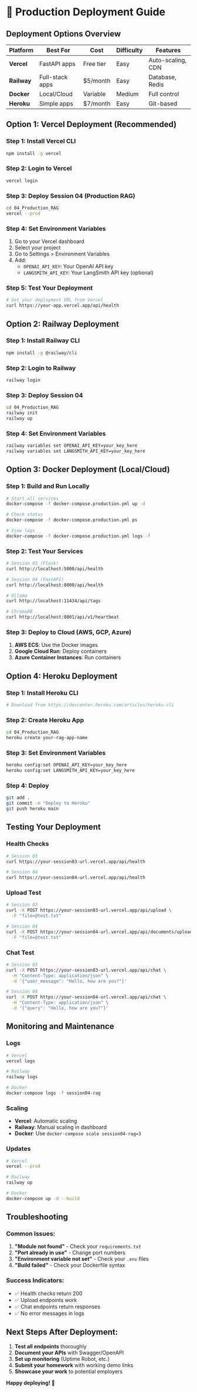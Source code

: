 # 🚀 Production Deployment Guide

## **Deployment Options Overview**

| Platform | Best For | Cost | Difficulty | Features |
|----------|----------|------|------------|----------|
| **Vercel** | FastAPI apps | Free tier | Easy | Auto-scaling, CDN |
| **Railway** | Full-stack apps | $5/month | Easy | Database, Redis |
| **Docker** | Local/Cloud | Variable | Medium | Full control |
| **Heroku** | Simple apps | $7/month | Easy | Git-based |

## **Option 1: Vercel Deployment (Recommended)**

### **Step 1: Install Vercel CLI**
```bash
npm install -g vercel
```

### **Step 2: Login to Vercel**
```bash
vercel login
```

### **Step 3: Deploy Session 04 (Production RAG)**
```bash
cd 04_Production_RAG
vercel --prod
```

### **Step 4: Set Environment Variables**
1. Go to your Vercel dashboard
2. Select your project
3. Go to Settings > Environment Variables
4. Add:
   - `OPENAI_API_KEY`: Your OpenAI API key
   - `LANGSMITH_API_KEY`: Your LangSmith API key (optional)

### **Step 5: Test Your Deployment**
```bash
# Get your deployment URL from Vercel
curl https://your-app.vercel.app/api/health
```

## **Option 2: Railway Deployment**

### **Step 1: Install Railway CLI**
```bash
npm install -g @railway/cli
```

### **Step 2: Login to Railway**
```bash
railway login
```

### **Step 3: Deploy Session 04**
```bash
cd 04_Production_RAG
railway init
railway up
```

### **Step 4: Set Environment Variables**
```bash
railway variables set OPENAI_API_KEY=your_key_here
railway variables set LANGSMITH_API_KEY=your_key_here
```

## **Option 3: Docker Deployment (Local/Cloud)**

### **Step 1: Build and Run Locally**
```bash
# Start all services
docker-compose -f docker-compose.production.yml up -d

# Check status
docker-compose -f docker-compose.production.yml ps

# View logs
docker-compose -f docker-compose.production.yml logs -f
```

### **Step 2: Test Your Services**
```bash
# Session 03 (Flask)
curl http://localhost:5000/api/health

# Session 04 (FastAPI)
curl http://localhost:8000/api/health

# Ollama
curl http://localhost:11434/api/tags

# ChromaDB
curl http://localhost:8001/api/v1/heartbeat
```

### **Step 3: Deploy to Cloud (AWS, GCP, Azure)**
1. **AWS ECS**: Use the Docker images
2. **Google Cloud Run**: Deploy containers
3. **Azure Container Instances**: Run containers

## **Option 4: Heroku Deployment**

### **Step 1: Install Heroku CLI**
```bash
# Download from https://devcenter.heroku.com/articles/heroku-cli
```

### **Step 2: Create Heroku App**
```bash
cd 04_Production_RAG
heroku create your-rag-app-name
```

### **Step 3: Set Environment Variables**
```bash
heroku config:set OPENAI_API_KEY=your_key_here
heroku config:set LANGSMITH_API_KEY=your_key_here
```

### **Step 4: Deploy**
```bash
git add .
git commit -m "Deploy to Heroku"
git push heroku main
```

## **Testing Your Deployment**

### **Health Checks**
```bash
# Session 03
curl https://your-session03-url.vercel.app/api/health

# Session 04
curl https://your-session04-url.vercel.app/api/health
```

### **Upload Test**
```bash
# Session 03
curl -X POST https://your-session03-url.vercel.app/api/upload \
  -F "file=@test.txt"

# Session 04
curl -X POST https://your-session04-url.vercel.app/api/documents/upload \
  -F "file=@test.txt"
```

### **Chat Test**
```bash
# Session 03
curl -X POST https://your-session03-url.vercel.app/api/chat \
  -H "Content-Type: application/json" \
  -d '{"user_message": "Hello, how are you?"}'

# Session 04
curl -X POST https://your-session04-url.vercel.app/api/chat \
  -H "Content-Type: application/json" \
  -d '{"query": "Hello, how are you?"}'
```

## **Monitoring and Maintenance**

### **Logs**
```bash
# Vercel
vercel logs

# Railway
railway logs

# Docker
docker-compose logs -f session04-rag
```

### **Scaling**
- **Vercel**: Automatic scaling
- **Railway**: Manual scaling in dashboard
- **Docker**: Use `docker-compose scale session04-rag=3`

### **Updates**
```bash
# Vercel
vercel --prod

# Railway
railway up

# Docker
docker-compose up -d --build
```

## **Troubleshooting**

### **Common Issues:**
1. **"Module not found"** - Check your `requirements.txt`
2. **"Port already in use"** - Change port numbers
3. **"Environment variable not set"** - Check your `.env` files
4. **"Build failed"** - Check your Dockerfile syntax

### **Success Indicators:**
- ✅ Health checks return 200
- ✅ Upload endpoints work
- ✅ Chat endpoints return responses
- ✅ No error messages in logs

## **Next Steps After Deployment:**
1. **Test all endpoints** thoroughly
2. **Document your APIs** with Swagger/OpenAPI
3. **Set up monitoring** (Uptime Robot, etc.)
4. **Submit your homework** with working demo links
5. **Showcase your work** to potential employers

**Happy deploying! 🚀**


